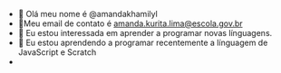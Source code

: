 - 👋 Olá meu nome é @amandakhamilyl
- 🌟Meu email de contato é amanda.kurita.lima@escola.gov.br
- 👀 Eu estou interessada em aprender a programar novas línguagens.
- 🌱 Eu estou aprendendo a programar recentemente a línguagem de JavaScript e Scratch
- 
